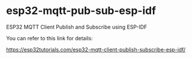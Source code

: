 # esp32-mqtt-pub-sub-esp-idf
ESP32 MQTT Client Publish and Subscribe using ESP-IDF

You can refer to this link for details: 

https://esp32tutorials.com/esp32-mqtt-client-publish-subscribe-esp-idf/

